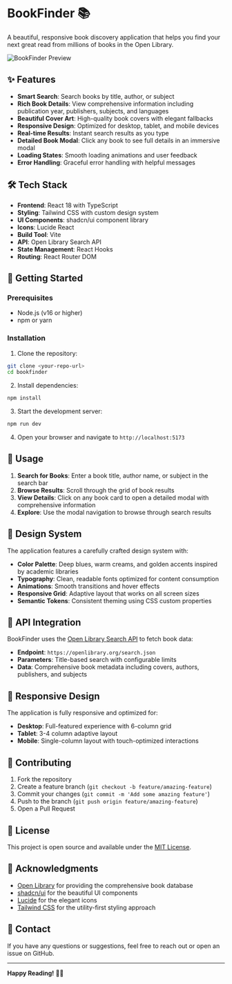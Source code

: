 # BookFinder 📚

A beautiful, responsive book discovery application that helps you find your next great read from millions of books in the Open Library.

![BookFinder Preview](https://via.placeholder.com/800x400/1e3a8a/ffffff?text=BookFinder+App+Preview)

## ✨ Features

- **Smart Search**: Search books by title, author, or subject
- **Rich Book Details**: View comprehensive information including publication year, publishers, subjects, and languages
- **Beautiful Cover Art**: High-quality book covers with elegant fallbacks
- **Responsive Design**: Optimized for desktop, tablet, and mobile devices
- **Real-time Results**: Instant search results as you type
- **Detailed Book Modal**: Click any book to see full details in an immersive modal
- **Loading States**: Smooth loading animations and user feedback
- **Error Handling**: Graceful error handling with helpful messages

## 🛠️ Tech Stack

- **Frontend**: React 18 with TypeScript
- **Styling**: Tailwind CSS with custom design system
- **UI Components**: shadcn/ui component library
- **Icons**: Lucide React
- **Build Tool**: Vite
- **API**: Open Library Search API
- **State Management**: React Hooks
- **Routing**: React Router DOM

## 🚀 Getting Started

### Prerequisites

- Node.js (v16 or higher)
- npm or yarn

### Installation

1. Clone the repository:
```bash
git clone <your-repo-url>
cd bookfinder
```

2. Install dependencies:
```bash
npm install
```

3. Start the development server:
```bash
npm run dev
```

4. Open your browser and navigate to `http://localhost:5173`

## 📖 Usage

1. **Search for Books**: Enter a book title, author name, or subject in the search bar
2. **Browse Results**: Scroll through the grid of book results
3. **View Details**: Click on any book card to open a detailed modal with comprehensive information
4. **Explore**: Use the modal navigation to browse through search results

## 🎨 Design System

The application features a carefully crafted design system with:

- **Color Palette**: Deep blues, warm creams, and golden accents inspired by academic libraries
- **Typography**: Clean, readable fonts optimized for content consumption
- **Animations**: Smooth transitions and hover effects
- **Responsive Grid**: Adaptive layout that works on all screen sizes
- **Semantic Tokens**: Consistent theming using CSS custom properties

## 🔧 API Integration

BookFinder uses the [Open Library Search API](https://openlibrary.org/dev/docs/api/search) to fetch book data:

- **Endpoint**: `https://openlibrary.org/search.json`
- **Parameters**: Title-based search with configurable limits
- **Data**: Comprehensive book metadata including covers, authors, publishers, and subjects

## 📱 Responsive Design

The application is fully responsive and optimized for:

- **Desktop**: Full-featured experience with 6-column grid
- **Tablet**: 3-4 column adaptive layout
- **Mobile**: Single-column layout with touch-optimized interactions

## 🤝 Contributing

1. Fork the repository
2. Create a feature branch (`git checkout -b feature/amazing-feature`)
3. Commit your changes (`git commit -m 'Add some amazing feature'`)
4. Push to the branch (`git push origin feature/amazing-feature`)
5. Open a Pull Request

## 📝 License

This project is open source and available under the [MIT License](LICENSE).

## 🙏 Acknowledgments

- [Open Library](https://openlibrary.org/) for providing the comprehensive book database
- [shadcn/ui](https://ui.shadcn.com/) for the beautiful UI components
- [Lucide](https://lucide.dev/) for the elegant icons
- [Tailwind CSS](https://tailwindcss.com/) for the utility-first styling approach

## 📧 Contact

If you have any questions or suggestions, feel free to reach out or open an issue on GitHub.

---

**Happy Reading!** 📖✨